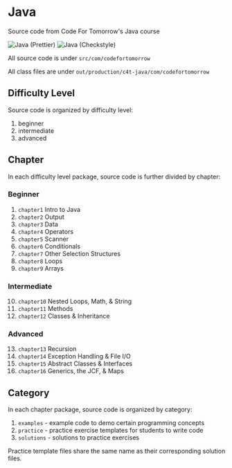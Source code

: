# Java
Source code from Code For Tomorrow's Java course

![Java (Prettier)](https://github.com/code-for-tomorrow/java/workflows/Java%20(Prettier)/badge.svg)
![Java (Checkstyle)](https://github.com/code-for-tomorrow/java/workflows/Java%20(Checkstyle)/badge.svg)

All source code is under `src/com/codefortomorrow`

All class files are under `out/production/c4t-java/com/codefortomorrow`

## Difficulty Level
Source code is organized by difficulty level:
1. beginner
2. intermediate
3. advanced

## Chapter
In each difficulty level package, source code is further divided by chapter:

### Beginner
1. `chapter1` Intro to Java
2. `chapter2` Output
3. `chapter3` Data
4. `chapter4` Operators
5. `chapter5` Scanner
6. `chapter6` Conditionals
7. `chapter7` Other Selection Structures
8. `chapter8` Loops
9. `chapter9` Arrays

### Intermediate
10. `chapter10` Nested Loops, Math, & String
11. `chapter11` Methods
12. `chapter12` Classes & Inheritance

### Advanced
13. `chapter13` Recursion
14. `chapter14` Exception Handling & File I/O
15. `chapter15` Abstract Classes & Interfaces
16. `chapter16` Generics, the JCF, & Maps

## Category
In each chapter package, source code is organized by category:
1. `examples` - example code to demo certain programming concepts
2. `practice` - practice exercise templates for students to write code
3. `solutions` - solutions to practice exercises

Practice template files share the same name as their corresponding solution files.
